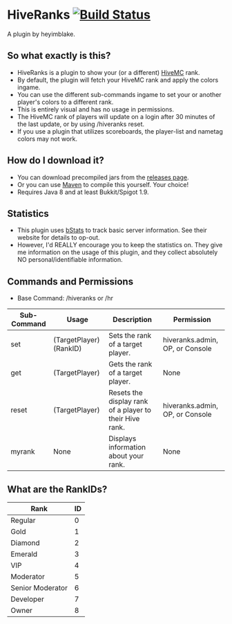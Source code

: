 # HiveRanks [![Build Status](https://api.travis-ci.org/heyimblake/HiveRanks.svg?branch=master)](https://travis-ci.org/heyimblake/HiveRanks)
A plugin by heyimblake.

## So what exactly is this?
* HiveRanks is a plugin to show your (or a different) [HiveMC](https://hivemc.com) rank.
* By default, the plugin will fetch your HiveMC rank and apply the colors ingame.
* You can use the different sub-commands ingame to set your or another player's colors to a different rank.
* This is entirely visual and has no usage in permissions.
* The HiveMC rank of players will update on a login after 30 minutes of the last update, or by using /hiveranks reset.
* If you use a plugin that utilizes scoreboards, the player-list and nametag colors may not work.

## How do I download it?
* You can download precompiled jars from the [releases page](https://github.com/heyimblake/HiveRanks/releases).
* Or you can use [Maven](https://maven.apache.org/) to compile this yourself. Your choice!
* Requires Java 8 and at least Bukkit/Spigot 1.9.

## Statistics
* This plugin uses [bStats](https://bstats.org/plugin/bukkit/HiveRanks) to track basic server information. See their website for details to op-out.
* However, I'd REALLY encourage you to keep the statistics on. They give me information on the usage of this plugin, and they collect absolutely NO personal/identifiable information.

## Commands and Permissions
* Base Command: /hiveranks or /hr

| Sub-Command | Usage | Description | Permission |
| ----------- | ----- | ----------- | ---------- |
| set | (TargetPlayer) (RankID) | Sets the rank of a target player. | hiveranks.admin, OP, or Console |
| get | (TargetPlayer) | Gets the rank of a target player. | None |
| reset | (TargetPlayer) | Resets the display rank of a player to their Hive rank. | hiveranks.admin, OP, or Console |
| myrank | None | Displays information about your rank. | None | 

## What are the RankIDs?

| Rank | ID |
| ---- | --- |
| Regular | 0 |
| Gold | 1 |
| Diamond | 2 |
| Emerald | 3 |
| VIP | 4 |
| Moderator | 5 |
| Senior Moderator | 6 |
| Developer | 7 |
| Owner | 8 |